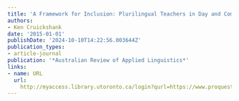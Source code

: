 ```yaml
---
title: 'A Framework for Inclusion: Plurilingual Teachers in Day and Community Schools'
authors:
- Ken Cruickshank
date: '2015-01-01'
publishDate: '2024-10-10T14:22:56.003644Z'
publication_types:
- article-journal
publication: '*Australian Review of Applied Linguistics*'
links:
- name: URL
  url: 
    http://myaccess.library.utoronto.ca/login?qurl=https://www.proquest.com/docview/1871592002?accountid=14771&bdid=38382&_bd=cwyaRTN9QWqg1BkMtAy%2BBz%2BIACM%3D
---
```

